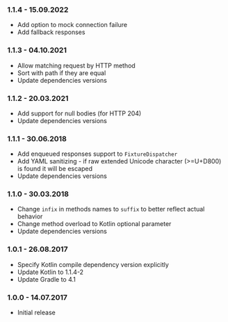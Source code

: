 ### 1.1.4 - 15.09.2022

- Add option to mock connection failure
- Add fallback responses

### 1.1.3 - 04.10.2021

- Allow matching request by HTTP method
- Sort with path if they are equal
- Update dependencies versions

### 1.1.2 - 20.03.2021

- Add support for null bodies (for HTTP 204)
- Update dependencies versions

### 1.1.1 - 30.06.2018

- Add enqueued responses support to `FixtureDispatcher`
- Add YAML sanitizing - if raw extended Unicode character (>=U+D800) is found it will be escaped
- Update dependencies versions

### 1.1.0 - 30.03.2018

- Change `infix` in methods names to `suffix` to better reflect actual behavior
- Change method overload to Kotlin optional parameter
- Update dependencies versions

### 1.0.1 - 26.08.2017

- Specify Kotlin compile dependency version explicitly
- Update Kotlin to 1.1.4-2
- Update Gradle to 4.1

### 1.0.0 - 14.07.2017

- Initial release 
